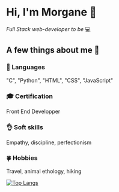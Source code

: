 # Hi, I'm Morgane 👋


*Full Stack web-developer to be* :computer:

## A few things about me :woman:


###  :lips: Languages 
"C", "Python", "HTML", "CSS", "JavaScript"
###  :mortar_board: Certification
Front End Developper
###  :ok_hand: Soft skills
Empathy, discipline, perfectionism
###  :four_leaf_clover: Hobbies
Travel, animal ethology, hiking

[![Top Langs](https://github-readme-stats.vercel.app/api/top-langs/?username=Solacroup&layout=compact)](https://github.com/Solacroup/github-readme-stats)





